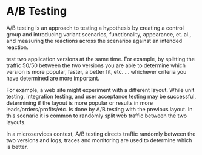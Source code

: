 # A/B Testing

A/B testing is an approach to testing a hypothesis by creating a control group and introducing variant scenarios, functionality, appearance, et. al.,  and measuring the reactions across the scenarios against an intended reaction.

 test two application versions at the same time. For example, by splitting the traffic 50/50 between the two versions you are able to determine which version is more popular, faster, a better fit, etc. … whichever criteria you have determined are more important.

For example, a web site might experiment with a different layout. While unit testing, integration testing, and user acceptance testing may be successful, determining if the layout is more popular or results in more leads/orders/profits/etc. Is done by A/B testing with the previous layout. In this scenario it is common to randomly split web traffic between the two layouts.

In a microservices context, A/B testing directs traffic randomly between the two versions and logs, traces and monitoring are used to determine which is better.
